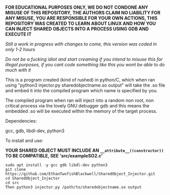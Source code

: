 **FOR EDUCATIONAL PURPOSES ONLY, WE DO NOT CONDONE ANY MISUSE OF THIS REPOSITORY, THE AUTHORS CLAIM NO LIABILITY FOR ANY MISUSE, YOU ARE RESPONSIBLE FOR YOUR OWN ACTIONS, THIS REPOSITORY WAS CREATED TO LEARN ABOUT LINUX AND HOW YOU CAN INJECT SHARED OBJECTS INTO A PROCESS USING GDB AND EXECUTE IT**

*Still a work in progress with changes to come, this version was coded in only 1-2 hours*

*Do not be a fucking idiot and start creaming if you intend to misuse this for illegal purposes, if you cant code something like this you wont be able to do much with it*

This is a program created (kind of rushed) in python/C, which when ran using "python3 injector.py sharedobjectname.so output" will take the .so file and embed it into the compiled program which name is specified by you.

The compiled program when ran will inject into a random non root, non critical process via the lovely GNU debugger gdb and this means the embedded .so will be executed within the memory of the target process.

Dependencies:

gcc, gdb, libdl-dev, python3

To install and use:

**YOUR SHARED OBJECT MUST INCLUDE AN `__attribute__((constructor))` TO BE COMPATIBLE, SEE 'src/exampleSO2.c'**

`sudo apt install -y gcc gdb libdl-dev python3` <br>
`git clone https://github.com/EthanTwofishBlackwell/SharedObject_Injector.git` <br>
`cd SharedObject_Injector` <br>
`cd src` <br>
`Then python3 injector.py /path/to/sharedobjectname.so output` <br>
